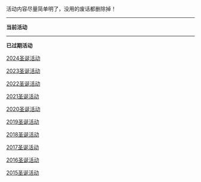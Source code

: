 活动内容尽量简单明了，没用的废话都删除掉！

---
**当前活动**

--- 
**已过期活动**

[2024圣诞活动](/event/christmas2024.html)

[2023圣诞活动](/event/christmas2023.html)

[2022圣诞活动](/event/christmas2022.html)

[2021圣诞活动](/event/christmas2021.html)

[2020圣诞活动](/event/christmas2020.html)

[2019圣诞活动](/event/christmas2019.html)

[2018圣诞活动](/event/christmas2018.html)

[2017圣诞活动](/event/christmas2017.html)

[2016圣诞活动](/event/christmas2016.html)

[2015圣诞活动](/event/christmas2015.html)